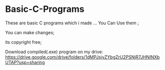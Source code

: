 # Basic-C-Programs
These are basic C programs which i made ... You Can Use them ;

You can make changes;

its copyright free;

Download compiled(.exe) program on my drive: https://drive.google.com/drive/folders/1dMPJsjyZYbgZrU2PSNjR7JHNINXbUTAP?usp=sharing
